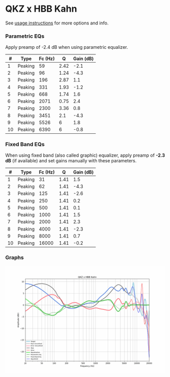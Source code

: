 # QKZ x HBB Kahn
See [usage instructions](https://github.com/jaakkopasanen/AutoEq#usage) for more options and info.

### Parametric EQs
Apply preamp of -2.4 dB when using parametric equalizer.

|   # | Type    |   Fc (Hz) |    Q |   Gain (dB) |
|-----|---------|-----------|------|-------------|
|   1 | Peaking |        59 | 2.42 |        -2.1 |
|   2 | Peaking |        96 | 1.24 |        -4.3 |
|   3 | Peaking |       196 | 2.87 |         1.1 |
|   4 | Peaking |       331 | 1.93 |        -1.2 |
|   5 | Peaking |       668 | 1.74 |         1.6 |
|   6 | Peaking |      2071 | 0.75 |         2.4 |
|   7 | Peaking |      2300 | 3.36 |         0.8 |
|   8 | Peaking |      3451 | 2.1  |        -4.3 |
|   9 | Peaking |      5526 | 6    |         1.8 |
|  10 | Peaking |      6390 | 6    |        -0.8 |

### Fixed Band EQs
When using fixed band (also called graphic) equalizer, apply preamp of **-2.3 dB** (if available) and set gains manually with these parameters.

|   # | Type    |   Fc (Hz) |    Q |   Gain (dB) |
|-----|---------|-----------|------|-------------|
|   1 | Peaking |        31 | 1.41 |         1.5 |
|   2 | Peaking |        62 | 1.41 |        -4.3 |
|   3 | Peaking |       125 | 1.41 |        -2.6 |
|   4 | Peaking |       250 | 1.41 |         0.2 |
|   5 | Peaking |       500 | 1.41 |         0.1 |
|   6 | Peaking |      1000 | 1.41 |         1.5 |
|   7 | Peaking |      2000 | 1.41 |         2.3 |
|   8 | Peaking |      4000 | 1.41 |        -2.3 |
|   9 | Peaking |      8000 | 1.41 |         0.7 |
|  10 | Peaking |     16000 | 1.41 |        -0.2 |

### Graphs
![](./QKZ%20x%20HBB%20Kahn.png)
